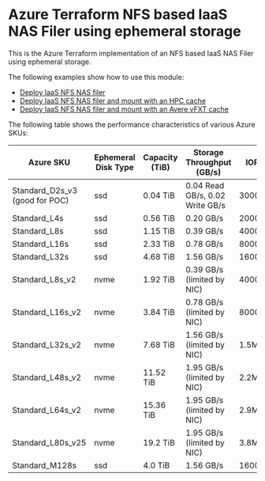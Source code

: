 # Azure Terraform NFS based IaaS NAS Filer using ephemeral storage

This is the Azure Terraform implementation of an NFS based IaaS NAS Filer using ephemeral storage.

The following examples show how to use this module:
* [Deploy IaaS NFS NAS filer](../../examples/nfsfiler)
* [Deploy IaaS NFS NAS filer and mount with an HPC cache](../../examples/HPC%20Cache/1-filer)
* [Deploy IaaS NFS NAS filer and mount with an Avere vFXT cache](../../examples/vfxt/1-filer)

The following table shows the performance characteristics of various Azure SKUs:

| Azure SKU | Ephemeral Disk Type | Capacity (TiB) | Storage Throughput (GB/s) | IOPs |
| --- | --- | --- | --- | --- |
| Standard_D2s_v3 (good for POC) | ssd | 0.04 TiB | 0.04 Read GB/s, 0.02 Write GB/s  | 3000 |
| Standard_L4s | ssd | 0.56 TiB | 0.20 GB/s | 20000 |
| Standard_L8s | ssd | 1.15 TiB | 0.39 GB/s | 40000 |
| Standard_L16s | ssd | 2.33 TiB | 0.78 GB/s | 80000 |
| Standard_L32s | ssd | 4.68 TiB | 1.56 GB/s | 160000 |
| Standard_L8s_v2 | nvme | 1.92 TiB | 0.39 GB/s (limited by NIC) | 400000 |
| Standard_L16s_v2 | nvme | 3.84 TiB | 0.78 GB/s (limited by NIC) | 800000 |
| Standard_L32s_v2 | nvme | 7.68 TiB | 1.56 GB/s (limited by NIC) | 1.5M |
| Standard_L48s_v2 | nvme | 11.52 TiB | 1.95 GB/s (limited by NIC) | 2.2M |
| Standard_L64s_v2 | nvme | 15.36 TiB | 1.95 GB/s (limited by NIC) | 2.9M |
| Standard_L80s_v25 | nvme | 19.2 TiB  | 1.95 GB/s (limited by NIC) | 3.8M |
| Standard_M128s | ssd | 4.0 TiB | 1.56 GB/s | 160000 |
